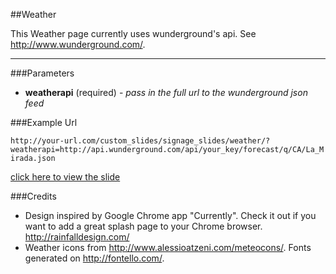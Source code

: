 ##Weather

This Weather page currently uses wunderground's api. See http://www.wunderground.com/.

---

###Parameters

* **weatherapi** (required) - *pass in the full url to the wunderground json feed*


###Example Url

`http://your-url.com/custom_slides/signage_slides/weather/?weatherapi=http://api.wunderground.com/api/your_key/forecast/q/CA/La_Mirada.json`

[click here to view the slide](./index.html)



###Credits

- Design inspired by Google Chrome app "Currently". Check it out if you want to add a great splash page to your Chrome browser. http://rainfalldesign.com/
- Weather icons from http://www.alessioatzeni.com/meteocons/. Fonts generated on http://fontello.com/.